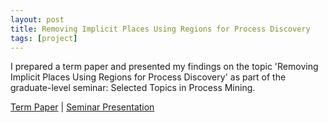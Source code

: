 ```yaml
---
layout: post
title: Removing Implicit Places Using Regions for Process Discovery
tags: [project]
---
```


I prepared a term paper and presented my findings on the topic 'Removing Implicit Places Using Regions for Process Discovery' as part of the graduate-level seminar: Selected Topics in Process Mining.

<a href="/seminar_report.pdf" target="_blank"> Term Paper</a> |
<a href="/seminar_presentation.pdf" target="_blank"> Seminar Presentation</a>